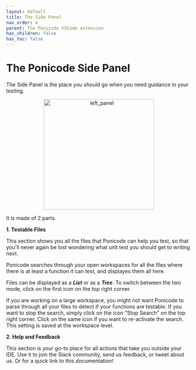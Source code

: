 ```yaml
---
layout: default
title: The Side Panel
nav_order: 4
parent: The Ponicode VSCode extension
has_children: false
has_toc: false
---
```


# The Ponicode Side Panel

The Side Panel is the place you should go when you need guidance in your testing.

<p align="center">
    <img src="/docs/vscode_extension/side_panel/images/left_panel.png" alt="left_panel" width="300"/>
</p>


It is made of 2 parts.

**1.  Testable Files**

This section shows you all the files that Ponicode can help you test, so that you'll never again be lost wondering what unit test you should get to writing next.

Ponicode searches through your open workspaces for all the files where there is at least a function it can test, and displayes them all here. 

Files can be displayed as a ***List*** or as a ***Tree***. To switch between the two mode, click on the first icon on the top right corner.

If you are working on a large workspace, you might not want Ponicode to parse through all your files to detect if your functions are testable. If you want to stop the search, simply click on the icon "Stop Search" on the top right corner. Click on the same icon if you want to re-activate the search. This setting is saved at the workspace level.

**2.  Help and Feedback**

This section is your go-to place for all actions that take you outside your IDE. Use it to join the Slack community, send us feedback, or tweet about us. Or for a quick link to this documentation! 

